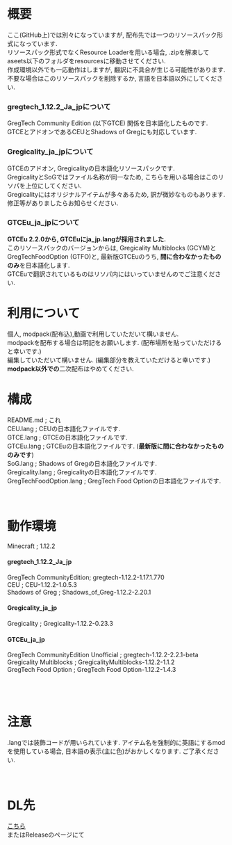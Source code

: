 # 概要  
ここ(GitHub上)では別々になっていますが, 配布先では一つのリソースパック形式になっています.  
リソースパック形式でなくResource Loaderを用いる場合, .zipを解凍してaseets以下のフォルダをresourcesに移動させてください.  
作成環境以外でも一応動作はしますが, 翻訳に不具合が生じる可能性があります.  
不要な場合はこのリソースパックを削除するか, 言語を日本語以外にしてください.  
### gregtech_1.12.2_Ja_jpについて  
GregTech Community Edition (以下GTCE) 関係を日本語化したものです.  
GTCEとアドオンであるCEUとShadows of Gregにも対応しています.  
### Gregicality_ja_jpについて  
GTCEのアドオン, Gregicalityの日本語化リソースパックです.  
GregicalityとSoGではファイル名称が同一なため, こちらを用いる場合はこのリソパを上位にしてください.  
Gregicalityにはオリジナルアイテムが多々あるため, 訳が微妙なものもあります.  
修正等がありましたらお知らせください.  
### GTCEu_ja_jpについて  
**GTCEu 2.2.0から, GTCEuにja_jp.langが採用されました.**   
このリソースパックのバージョンからは, Gregicality Multiblocks (GCYM)とGregTechFoodOption (GTFO)と, 最新版GTCEuのうち, **間に合わなかったもののみ**を日本語化します.  
GTCEuで翻訳されているものはリソパ内にはいっていませんのでご注意ください.    
  
# 利用について  
個人, modpack(配布込),動画で利用していただいて構いません.  
modpackを配布する場合は明記をお願いします.  (配布場所を貼っていただけると幸いです.)  
編集していただいて構いません.  (編集部分を教えていただけると幸いです.)  
**modpack以外での**二次配布はやめてください.  
# 構成  
README.md ; これ  
CEU.lang ; CEUの日本語化ファイルです.  
GTCE.lang ; GTCEの日本語化ファイルです.  
GTCEu.lang ; GTCEuの日本語化ファイルです. (**最新版に間に合わなかったもののみです**)  
SoG.lang ; Shadows of Gregの日本語化ファイルです.  
Gregicality.lang ; Gregicalityの日本語化ファイルです.  
GregTechFoodOption.lang ; GregTech Food Optionの日本語化ファイルです.  
</br>
</br>
# 動作環境  
Minecraft ; 1.12.2  
#### gregtech_1.12.2_Ja_jp   
GregTech CommunityEdition; gregtech-1.12.2-1.17.1.770  
CEU ; CEU-1.12.2-1.0.5.3  
Shadows of Greg ; Shadows_of_Greg-1.12.2-2.20.1  
#### Gregicality_ja_jp  
Gregicality ; Gregicality-1.12.2-0.23.3  
#### GTCEu_ja_jp  
GregTech CommunityEdition Unofficial ; gregtech-1.12.2-2.2.1-beta  
Gregicality Multiblocks ; GregicalityMultiblocks-1.12.2-1.1.2  
GregTech Food Option ; GregTech Food Option-1.12.2-1.4.3  
</br>
</br>
</br>
# 注意  
.langでは装飾コードが用いられています. アイテム名を強制的に英語にするmodを使用している場合, 日本語の表示(主に色)がおかしくなります. ご了承ください.  
</br>
</br>
# DL先  
<a href = "https://www.dropbox.com/sh/vwy0xw7babmfpw7/AAC9LCFSwy5HnGRqWkCvinfca?dl=0">こちら</a>  
またはReleaseのページにて  
